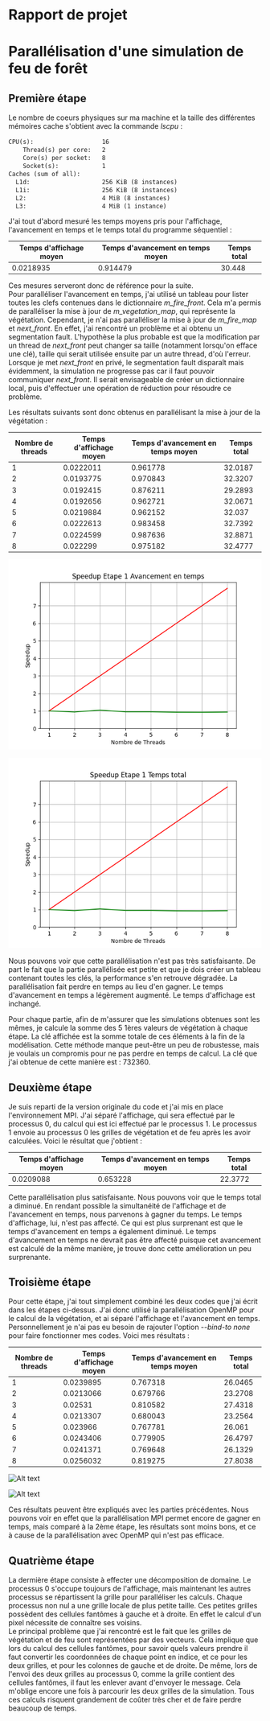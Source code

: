 # Rapport de projet
# Parallélisation d'une simulation de feu de forêt

## Première étape

Le nombre de coeurs physiques sur ma machine et la taille des différentes mémoires cache s'obtient avec la commande *lscpu* :  

```
CPU(s):                   16
    Thread(s) per core:   2
    Core(s) per socket:   8
    Socket(s):            1
Caches (sum of all):      
  L1d:                    256 KiB (8 instances)
  L1i:                    256 KiB (8 instances)
  L2:                     4 MiB (8 instances)
  L3:                     4 MiB (1 instance)
```

  J'ai tout d'abord mesuré les temps moyens pris pour l'affichage, l'avancement en temps et le temps total du programme séquentiel :  

Temps d'affichage moyen | Temps d'avancement en temps moyen | Temps total
------------------------|-----------------------------------|------------
0.0218935               | 0.914479                          | 30.448

Ces mesures serveront donc de référence pour la suite.  
Pour paralléliser l'avancement en temps, j'ai utilisé un tableau pour lister toutes les clefs contenues dans le dictionnaire *m_fire_front*.
Cela m'a permis de paralléliser la mise à jour de *m_vegetation_map*, qui représente la végétation.
Cependant, je n'ai pas paralléliser la mise à jour de *m_fire_map* et *next_front*. En effet, j'ai rencontré un problème et ai obtenu un segmentation fault.
L'hypothèse la plus probable est que la modification par un thread de *next_front* peut changer sa taille (notamment lorsqu'on efface une clé), taille qui serait utilisée ensuite par un autre thread, d'où l'erreur.
Lorsque je met *next_front* en privé, le segmentation fault disparaît mais évidemment, la simulation ne progresse pas car il faut pouvoir communiquer *next_front*.
Il serait envisageable de créer un dictionnaire local, puis d'effectuer une opération de réduction pour résoudre ce problème.  

Les résultats suivants sont donc obtenus en parallélisant la mise à jour de la végétation : 

Nombre de threads |Temps d'affichage moyen | Temps d'avancement en temps moyen | Temps total
------------------|------------------------|-----------------------------------|------------
1                 | 0.0222011              | 0.961778                          | 32.0187
2                 | 0.0193775              | 0.970843                          | 32.3207
3                 | 0.0192415              | 0.876211                          | 29.2893
4                 | 0.0192656              | 0.962721                          | 32.0671
5                 | 0.0219884              | 0.962152                          | 32.037
6                 | 0.0222613              | 0.983458                          | 32.7392
7                 | 0.0224599              | 0.987636                          | 32.8871
8                 | 0.022299               | 0.975182                          | 32.4777  

![Alt text](https://github.com/thaddee95/OS02-MORGAND-Thaddee/blob/main/projet/src/images/Q1_Avancement_en_temps.png)

![Alt text](https://github.com/thaddee95/OS02-MORGAND-Thaddee/blob/main/projet/src/images/Q1_Temps_total.png)

Nous pouvons voir que cette parallélisation n'est pas très satisfaisante. De part le fait que la partie parallélisée est petite et que je dois créer un tableau contenant toutes les clés, la performance s'en retrouve dégradée.
La parallélisation fait perdre en temps au lieu d'en gagner. Le temps d'avancement en temps a légèrement augmenté. Le temps d'affichage est inchangé.  

Pour chaque partie, afin de m'assurer que les simulations obtenues sont les mêmes, je calcule la somme des 5 1ères valeurs de végétation à chaque étape.
La clé affichée est la somme totale de ces éléments à la fin de la modélisation. Cette méthode manque peut-être un peu de robustesse, mais je voulais un compromis pour ne pas perdre en temps de calcul. La clé que j'ai obtenue de cette manière est : 732360.  


## Deuxième étape

Je suis reparti de la version originale du code et j'ai mis en place l'environnement MPI. J'ai séparé l'affichage, qui sera effectué par le processus 0, du calcul qui est ici effectué par le processus 1. Le processus 1 envoie au processus 0 les grilles de végétation et de feu après les avoir calculées. Voici le résultat que j'obtient :  

Temps d'affichage moyen| Temps d'avancement en temps moyen | Temps total
-----------------------|-----------------------------------|------------
0.0209088              | 0.653228                          | 22.3772  

Cette parallélisation plus satisfaisante. Nous pouvons voir que le temps total a diminué. En rendant possible la simultanéité de l'affichage et de l'avancement en temps, nous parvenons à gagner du temps. Le temps d'affichage, lui, n'est pas affecté. Ce qui est plus surprenant est que le temps d'avancement en temps a également diminué. Le temps d'avancement en temps ne devrait pas être affecté puisque cet avancement est calculé de la même manière, je trouve donc cette amélioration un peu surprenante.  

## Troisième étape  

Pour cette étape, j'ai tout simplement combiné les deux codes que j'ai écrit dans les étapes ci-dessus. J'ai donc utilisé la parallélisation OpenMP pour le calcul de la végétation, et ai séparé l'affichage et l'avancement en temps. Personnellement je n'ai pas eu besoin de rajouter l'option *--bind-to none* pour faire fonctionner mes codes. Voici mes résultats : 

Nombre de threads |Temps d'affichage moyen | Temps d'avancement en temps moyen | Temps total
------------------|------------------------|-----------------------------------|------------
1                 | 0.0239895              | 0.767318                          | 26.0465
2                 | 0.0213066              | 0.679766                          | 23.2708
3                 | 0.02531                | 0.810582                          | 27.4318
4                 | 0.0213307              | 0.680043                          | 23.2564
5                 | 0.023966               | 0.767781                          | 26.061
6                 | 0.0243406              | 0.779905                          | 26.4797
7                 | 0.0241371              | 0.769648                          | 26.1329
8                 | 0.0256032              | 0.819275                          | 27.8038  

![Alt text]()

![Alt text]()

Ces résultats peuvent être expliqués avec les parties précédentes. Nous pouvons voir en effet que la parallélisation MPI permet encore de gagner en temps, mais comparé à la 2ème étape, les résultats sont moins bons, et ce à cause de la parallélisation avec OpenMP qui n'est pas efficace.  

## Quatrième étape

La dermière étape consiste à effecter une décomposition de domaine. Le processus 0 s'occupe toujours de l'affichage, mais maintenant les autres processus se répartissent la grille pour paralléliser les calculs. Chaque processus non nul a une grille locale de plus petite taille. Ces petites grilles possèdent des cellules fantômes à gauche et à droite. En effet le calcul d'un pixel nécessite de connaître ses voisins.  
Le principal problème que j'ai rencontré est le fait que les grilles de végétation et de feu sont représentées par des vecteurs. Cela implique que lors du calcul des cellules fantômes, pour savoir quels valeurs prendre il faut convertir les coordonnées de chaque point en indice, et ce pour les deux grilles, et pour les colonnes de gauche et de droite. De même, lors de l'envoi des deux grilles au processus 0, comme la grille contient des cellules fantômes, il faut les enlever avant d'envoyer le message. Cela m'oblige encore une fois à parcourir les deux grilles de la simulation. Tous ces calculs risquent grandement de coûter très cher et de faire perdre beaucoup de temps.


